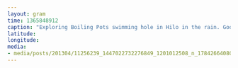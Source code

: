 ```yaml
---
layout: gram
time: 1365848912
caption: "Exploring Boiling Pots swimming hole in Hilo in the rain. Good times."
latitude: 
longitude: 
media:
- media/posts/201304/11256239_1447022732276849_1201012508_n_17842664080000351.jpg
---
```

